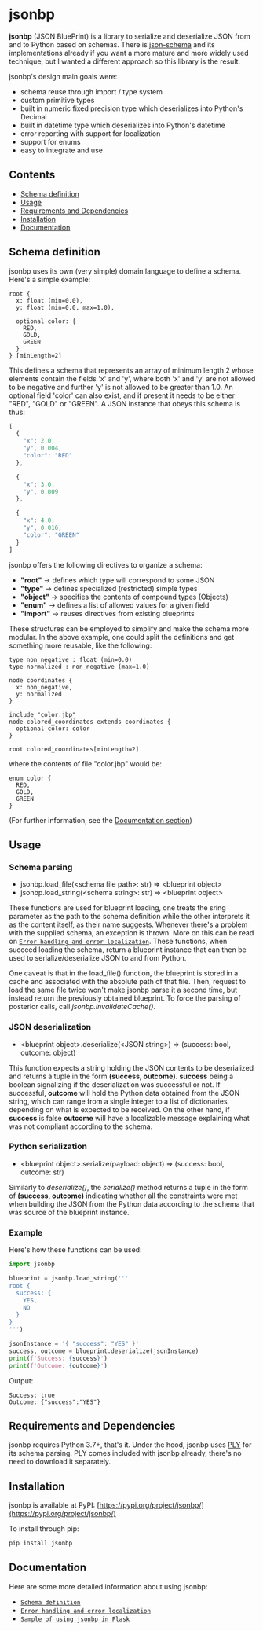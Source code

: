 
# jsonbp

**jsonbp** (JSON BluePrint) is a library to serialize and deserialize JSON
from and to Python based on schemas. There is [json-schema][json_schema] and its
implementations already if you want a more mature and more widely used technique,
but I wanted a different approach so this library is the result.

jsonbp's design main goals were:
- schema reuse through import / type system
- custom primitive types
- built in numeric fixed precision type which deserializes into Python's Decimal
- built in datetime type which deserializes into Python's datetime
- error reporting with support for localization
- support for enums
- easy to integrate and use

## Contents
 - [Schema definition](#schema-definition)
 - [Usage](#usage)
 - [Requirements and Dependencies](#requirements-and-dependencies)
 - [Installation](#installation)
 - [Documentation](#documentation)

## Schema definition

jsonbp uses its own (very simple) domain language to define a schema.
Here's a simple example:

```
root {
  x: float (min=0.0),
  y: float (min=0.0, max=1.0),

  optional color: {
    RED,
    GOLD,
    GREEN
  }
} [minLength=2]
```

This defines a schema that represents an array of minimum length 2 whose
elements contain the fields 'x' and 'y', where both 'x' and 'y' are not
allowed to be negative and further 'y' is not allowed to be greater than 1.0.
An optional field 'color' can also exist, and if present it needs to be either
"RED", "GOLD" or "GREEN". A JSON instance that obeys this schema is thus:

```js
[
  {
    "x": 2.0,
    "y", 0.004,
    "color": "RED"
  },

  {
    "x": 3.0,
    "y", 0.009
  },

  {
    "x": 4.0,
    "y", 0.016,
    "color": "GREEN"
  }
]
```

jsonbp offers the following directives to organize a schema:
- **"root"** -> defines which type will correspond to some JSON
- **"type"** -> defines specialized (restricted) simple types
- **"object"** -> specifies the contents of compound types (Objects)
- **"enum"** -> defines a list of allowed values for a given field
- **"import"** -> reuses directives from existing blueprints

These structures can be employed to simplify and make the schema more
modular. In the above example, one could split the definitions and get
something more reusable, like the following:

```
type non_negative : float (min=0.0)
type normalized : non_negative (max=1.0)

node coordinates {
  x: non_negative,
  y: normalized
}

include "color.jbp"
node colored_coordinates extends coordinates {
  optional color: color
}

root colored_coordinates[minLength=2]
```

where the contents of file "color.jbp" would be:

```
enum color {
  RED,
  GOLD,
  GREEN
}
```

(For further information, see the [Documentation section](#documentation))

## Usage

### Schema parsing

- jsonbp.load\_file(\<schema file path>: str) => \<blueprint object>
- jsonbp.load\_string(\<schema string>: str) => \<blueprint object>

These functions are used for blueprint loading, one treats the sring parameter
as the path to the schema definition while the other interprets it as the content
itself, as their name suggests.
Whenever there's a problem with the supplied schema, an exception is thrown. More on this can
be read on [`Error handling and error localization`](docs/error.md). These functions, when
succeed loading the schema, return a blueprint instance that can then be used to
serialize/deserialize JSON to and from Python.

One caveat is that in the load\_file() function, the blueprint is stored in a cache and
associated with the absolute path of that file. Then, request to load the same file twice
won't make jsonbp parse it a second time, but instead return the previously obtained
blueprint. To force the parsing of posterior calls, call *jsonbp.invalidateCache()*.

### JSON deserialization

- \<blueprint object>.deserialize(\<JSON string>) => (success: bool, outcome: object)

This function expects a string holding the JSON contents to be deserialized and
returns a tuple in the form **(success, outcome)**. **success** being a boolean signalizing if
the deserialization was successful or not. If successful, **outcome** will hold the Python data
obtained from the JSON string, which can range from a single integer to a list of dictionaries,
depending on what is expected to be received. On the other hand, if **success** is false
**outcome** will have a localizable message explaining what was not compliant according
to the schema.

### Python serialization

- \<blueprint object>.serialize(payload: object) => (success: bool, outcome: str)

Similarly to *deserialize()*, the *serialize()* method returns a tuple in the form of
**(success, outcome)** indicating whether all the constraints were met when building the
JSON from the Python data according to the schema that was source of the blueprint
instance.

### Example

Here's how these functions can be used:

```py
import jsonbp

blueprint = jsonbp.load_string('''
root {
  success: {
    YES,
    NO
  }
}
''')

jsonInstance = '{ "success": "YES" }'
success, outcome = blueprint.deserialize(jsonInstance)
print(f'Success: {success}')
print(f'Outcome: {outcome}')
```

Output:

```
Success: true
Outcome: {"success":"YES"}
```

## Requirements and Dependencies

jsonbp requires Python 3.7+, that's it.
Under the hood, jsonbp uses [PLY][ply] for its schema parsing. PLY comes
included with jsonbp already, there's no need to download it separately.

## Installation

jsonbp is available at PyPI:  [https://pypi.org/project/jsonbp/](https://pypi.org/project/jsonbp/)

To install through pip:
```bash
pip install jsonbp
```

## Documentation

Here are some more detailed information about using jsonbp:
- [`Schema definition`](docs/schema.md)
- [`Error handling and error localization`](docs/error.md)
- [`Sample of using jsonbp in Flask`](https://github.com/vottini/sample-jsonbp-flask)

[//]: References
   [json_schema]: <https://json-schema.org/>
   [ply]: <https://www.dabeaz.com/ply/>

